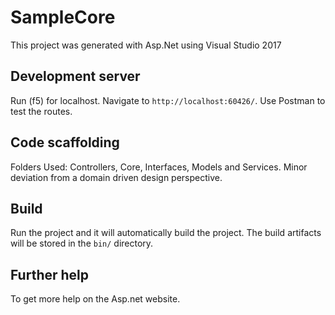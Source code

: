 
# SampleCore

This project was generated with Asp.Net using Visual Studio 2017 

## Development server

Run (f5) for localhost. Navigate to `http://localhost:60426/`. Use Postman to test the routes.

## Code scaffolding

Folders Used: Controllers, Core, Interfaces, Models and Services.  Minor deviation from a domain driven design perspective.

## Build

Run the project and it will automatically build the project. The build artifacts will be stored in the `bin/` directory. 

## Further help

To get more help on the Asp.net website.
